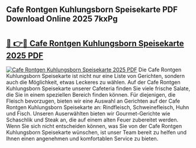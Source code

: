 ## Cafe Rontgen Kuhlungsborn Speisekarte PDF Download Online 2025 7kxPg

# <h2><a href="http://gc6md8.nevu.top/?p=Cafe+Rontgen+Kuhlungsborn+Speisekarte">🔗 👉🔴 Cafe Rontgen Kuhlungsborn Speisekarte 2025 PDF</a></h2>

[![Cafe Rontgen Kuhlungsborn Speisekarte 2025 PDF](https://i.imgur.com/dBaPXMq.png)](http://gc6md8.nevu.top/?p=Cafe+Rontgen+Kuhlungsborn+Speisekarte)
Die Cafe Rontgen Kuhlungsborn Speisekarte ist nicht nur eine Liste von Gerichten, sondern auch die Möglichkeit, etwas Leckeres zu wählen. Auf der Cafe Rontgen Kuhlungsborn Speisekarte unserer Cafeteria finden Sie viele frische Salate, die Sie in einem speziellen Bereich finden können. Für diejenigen, die Fleisch bevorzugen, bieten wir eine Auswahl an Gerichten auf der Cafe Rontgen Kuhlungsborn Speisekarte an: Rindfleisch, Schweinefleisch, Huhn und Fisch. Unseren Auserwählten bieten wir Gourmet-Gerichte wie Schaschlik und Steak an, die auf einem alten Feuer zubereitet werden. Wenn Sie sich nicht entscheiden können, was Sie von der Cafe Rontgen Kuhlungsborn Speisekarte wünschen, ist unser Team bereit zu helfen und Ihnen einen angenehmen und komfortablen Service zu bieten.
